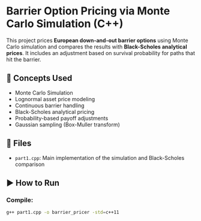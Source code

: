 # Barrier Option Pricing via Monte Carlo Simulation (C++)

This project prices **European down-and-out barrier options** using Monte Carlo simulation and compares the results with **Black-Scholes analytical prices**. It includes an adjustment based on survival probability for paths that hit the barrier.

## 🧮 Concepts Used
- Monte Carlo Simulation
- Lognormal asset price modeling
- Continuous barrier handling
- Black-Scholes analytical pricing
- Probability-based payoff adjustments
- Gaussian sampling (Box-Muller transform)

## 📄 Files
- `part1.cpp`: Main implementation of the simulation and Black-Scholes comparison

## ▶️ How to Run

### Compile:
```bash
g++ part1.cpp -o barrier_pricer -std=c++11
